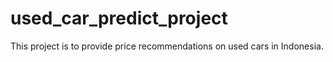 # used_car_predict_project
This project is to provide price recommendations on used cars in Indonesia.
